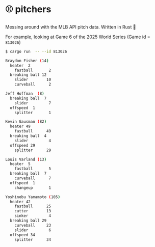 # ⚾️ pitchers 


Messing around with the MLB API pitch data.  Written in Rust 🦀

For example, looking at Game 6 of the 2025 World Series (Game id = `813026`)

```bash
$ cargo run  -- --id 813026
```

```bash
Braydon Fisher (14)
  heater  2
    fastball       2
  breaking ball 12
    slider        10
    curveball      2

Jeff Hoffman  (8)
  breaking ball  7
    slider         7
  offspeed  1
    splitter       1

Kevin Gausman (82)
  heater 49
    fastball      49
  breaking ball  4
    slider         4
  offspeed 29
    splitter      29

Louis Varland (13)
  heater  5
    fastball       5
  breaking ball  7
    curveball      7
  offspeed  1
    changeup       1

Yoshinobu Yamamoto (105)
  heater 42
    fastball      25
    cutter        13
    sinker         4
  breaking ball 29
    curveball     23
    slider         6
  offspeed 34
    splitter      34
```
